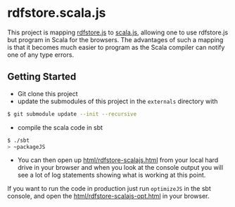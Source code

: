 rdfstore.scala.js
=================

This project is mapping [rdfstore.js](https://github.com/antoniogarrote/rdfstore-js) to [scala.js](http://www.scala-js.org/), allowing one to use rdfstore.js but program in Scala for the browsers. The advantages of such a mapping is that it becomes much easier to program as the Scala compiler can notify one of any type errors.

## Getting Started

 * Git clone this project
 * update the submodules of this project in the `externals` directory with
```bash
$ git submodule update --init --recursive
```
 * compile the scala code in sbt
```bash
$ ./sbt
> ~packageJS
```
 * You can then open up [html/rdfstore-scalajs.html](html/rdfstore-scalajs.html) from
your local hard drive in your browser and when you look at the console output you will see
a lot of log statements showing what is working at this point.

If you want to run the code in production just run `optimizeJS` in the sbt console, and open the
[html/rdfstore-scalajs-opt.html](html/rdfstore-scalajs-opt.html) in your browser.

